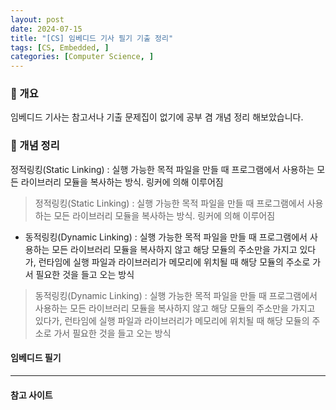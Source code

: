 ```yaml
---
layout: post
date: 2024-07-15
title: "[CS] 임베디드 기사 필기 기출 정리"
tags: [CS, Embedded, ]
categories: [Computer Science, ]
---
```




### 🐣 개요


임베디드 기사는 참고서나 기출 문제집이 없기에 공부 겸 개념 정리 해보았습니다.



### 🐣 개념 정리


정적링킹(Static Linking) : 실행 가능한 목적 파일을 만들 때 프로그램에서 사용하는 모든 라이브러리 모듈을 복사하는 방식. 링커에 의해 이루어짐


> 정적링킹(Static Linking) : 실행 가능한 목적 파일을 만들 때 프로그램에서 사용하는 모든 라이브러리 모듈을 복사하는 방식. 링커에 의해 이루어짐

- 동적링킹(Dynamic Linking) : 실행 가능한 목적 파일을 만들 때 프로그램에서 사용하는 모든 라이브러리 모듈을 복사하지 않고 해당 모듈의 주소만을 가지고 있다가, 런타임에 실행 파일과 라이브러리가 메모리에 위치될 때 해당 모듈의 주소로 가서 필요한 것을 들고 오는 방식

> 동적링킹(Dynamic Linking) : 실행 가능한 목적 파일을 만들 때 프로그램에서 사용하는 모든 라이브러리 모듈을 복사하지 않고 해당 모듈의 주소만을 가지고 있다가, 런타임에 실행 파일과 라이브러리가 메모리에 위치될 때 해당 모듈의 주소로 가서 필요한 것을 들고 오는 방식



#### 임베디드 필기 


---



#### 참고 사이트

